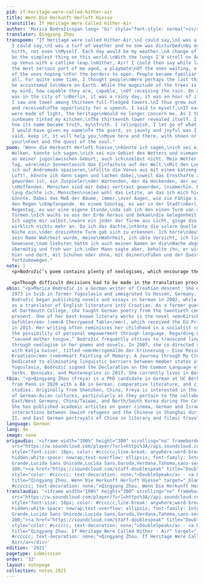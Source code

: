 ```yaml
---
pid: if-heritage-were-called-hither-air
title: Wenn Die Herkunft Herluft Hiesse
transtitle: If Heritage Were Called Hither-Air
author: 'Marica Bodroži<span lang= "bs" style="font-style: normal">ć</span>'
translator: Qingyang Zhou
transpoem: "If Heritage were called Hither-Air,\nI could say,\nI was a person of clouds.
  I could say,\nI was a turf of weather and no one was disturbed\nBy my Yugoslavian
  birth, not even \nMyself. Each day would be my weather.\nA change of sunlight would
  be the simplest thing on this world.\nWith the lungs I’d stroll on Andromeda,\nFill
  up Venus with a catlike leap.\nHither, Air! I could then say while laughing,\nSince
  the most serious part of me aged, a playmate\nOf the ones waiting, of the ones crouching,
  of the ones hoping \nFor the borders to open. People became familiar to me,\nAfter
  all. For quite some time, I thought people\nWere perhaps the last thing I would
  be accustomed to\nHere on Earth. While the magnitude of the trees is always\nIn
  my mind, how capable they are, capable, \nOf receiving the rain. On a Sunday, it
  was in the city of \nBerlin, it was a rainy day, it was an hour of its own,\nWhen
  I saw one tower among thirteen full-fledged towers.\nI thus grew out of the Earth
  and received\nThe opportunity for a speech. I said to myself,\nIf each of the towers
  were made of light, the heritage\nWould no longer concern me. As I thought so,\nThe
  sunbeams tinted my kitchen,\nThe thirteenth tower revealed itself. I heard\nClearly,
  how its name became truth, my\nTruth. I relinquish, I let go of what had been.\nPreferably
  I would have given my name\nTo the guard, so jaunty and joyful was I.\nBut the man
  said, keep it, it will help you,\nMove here and there, with shoes or without, with
  your\nFeet and the quest of the soul."
poem: "Wenn die Herkunft Herluft hiesse,\nkönnte ich sagen,\nich sei ein Mensch aus
  Wolken, könnte ich sagen,\nich sei ein Gebiet des Wetters und niemand störte\nsich
  an meiner jugoslawischen Geburt, auch ich\nselbst nicht. Mein Wetter wäre jeder
  Tag, wäre\nein Sonnentausch das Einfachste auf der Welt.\nMit den Lungen ginge
  ich auf Andromeda spazieren,\nfüllte die Venus aus mit einem katzengleichen Sprung.\nHer
  Luft!, könnte ich dann sagen und lachen dabei,\nweil das Ernsthafte alt in mir
  geworden ist, ein Zuspieler\nder Wartenden, der da Hockenden, der auf die Grenzöffnungen
  \nHoffenden. Menschen sind mir dabei vertraut geworden, \nimmerhin. Eine ganze Zeit
  lang dachte ich, Menschen\nseien wohl das Letzte, an das ich mich hier auf Erden\ngewöhnen
  könnte. Dabei das Maß der Bäume, immer,\nvor Augen, wie sie Fähige sind, Fähige,
  den Regen \nEmpfangende. An einem Sonntag, es war in der Stadt\nBerlin, es war ein
  Regentag, es war eine eigene Stunde,\nda sah ich den einen Turm von dreizehn volljährigen
  Türmen.\nIch wuchs so aus der Erde heraus und bekam\ndie Gelegenheit zu einer Rede.
  Ich sagte mir selbst,\nwäre ein jeder der Türme aus Licht, ginge die Herkunft\nmich
  wirklich nichts mehr an. Da ich das dachte,\ntönte die solare Quelle sich in meiner
  Küche ein,\nder dreizehnte Turm gab sich zu erkennen. Ich hörte\ndeutlich, wie
  sein Name Wahrheit wurde, meine\nWahrheit, ich übte Verzicht, ich ließ los das
  Gewesene,\nam liebsten hätte ich auch meinen Namen an die\nWache abgegeben, so
  übermütig und froh war ich.\nDer Mann sagte aber, behalte ihn, er wird dir helfen,\ndich
  hier und dort, mit Schuhen oder ohne, mit deinen\nFüßen und der Queste der Seele
  fortzubewegen."
note: |
  <p>Bodrožić’s poem contains plenty of neologisms, which encourage the translator to experiment with the target language and actively interpret the meaning of the poem in order to find the best translation. For instance, the word “Herluft” in the title is entirely the poet’s original creation. I chose to translate it as “Hither-Air” in order to evoke a poetic tone and to create an alliteration with the preceding word, “heritage,” (<em>Herkunft</em>). The word <em>Gebiet</em> in the fourth line can be translated as area, territory, region, zone, domain, or sphere. I initially decided to use “territory,” since the narrator appears to be quite possessive of her heritage. However, in English, “territory” triggers associations with the animal world, which is perhaps not the original intention of the poet. I eventually chose “turf,” since it can be defined as “an area or sphere of activity regarded as someone’s personal territory,” which transitions well into the discussion of the narrator’s Yugoslavian birth in the following line. Bodrožić also describes towers (<em>Türme</em>) as <em>volljährig</em>, which means “full-aged,” “mature,” or “adult,” bestowing human qualities on inanimate objects. The adjective that I chose in the translation, “full-fledged,” can be used to describe both people and objects. This word might sound less strange to English speakers, without deviating too much from the original text.</p>

  <p>Though difficult decisions had to be made in the translation process, the linguistic affinities of English and German can sometimes allow for the transmission of similar tones, feelings, and sensations. One of the most striking features of the poem is the use of the subjunctive mode. My English translation preserves this feature, thus conveying the narrator’s unbounded imaginations and intense longing for the realization of fictional situations. The original German segment of “ein Zuspieler / der Wartenden, der da Hockenden, der auf die Grenzöffnungen / Hoffenden” has a rhythmic flow, since all the short phrases end with <em>en</em>. To create a similar auditory experience in English, I chose to terminate each clause of the translation with <em>ing</em>, even though in German grammar <em>Wartenden</em>, <em>Hockendedn</em>, and <em>Hoffenden</em> all function as adjectives, rather than as verbs.</p>
abio: "<p>Marica Bodrožić is a German writer of Croatian descent. She was born in
  1973 in Svib in former Yugoslavia and immigrated to Hessen, Germany, at age ten.
  Bodrožić began publishing novels and essays in German in 2002, while also working
  as a translator of English literature into Croatian. As a former guest professor
  at Dartmouth College, she taught German poetry from the twentieth century to the
  present. One of her best-known literary works is the novel <em>Kirschholz und alte
  Gefühle</em> (<em>A Cherrywood Table</em>), which received the EU Prize for Literature
  in 2013. Her writing often reminisces her childhood in a socialist country and discusses
  the possibility of personal empowerment through language. Regarding German as her
  “second mother tongue,” Bodrožić frequently strives to transcend linguistic limitations
  through neologism in her poems and novels. In 2007, she co-directed a documentary
  with Katja Gasser, titled <em>Herzgemälde der Erinnerung – Eine Reise durch mein
  Kroatien</em> (<em>Heart Painting of Memory: A Journey through My Croatia</em>).
  Dedicated to eliminating linguistic barriers between member states of the former
  Yugoslavia, Bodrožić signed the Declaration on the Common Language of the Croats,
  Serbs, Bosniaks, and Montenegrins in 2017. She currently lives in Berlin.</p>"
tbio: "<p>Qingyang Zhou (Freya) is a PhD candidate in German at UC Berkeley. She graduated
  from Penn in 2020 with a BA in German, comparative literature, and cinema and media
  studies. Originally from Shenzhen, China, Freya is interested in the intersections
  of German-Asian cultures, particularly as they pertain to the collaborations between
  East/West Germany, China/Taiwan, and North/South Korea during the Cold War and beyond.
  She has published academic articles on queer cinema, German and Israeli literature,
  interactions between Jewish refugees and the Chinese in Shanghai during World War
  II, and East German portrayals of China in literary and filmic travelogues.</p>"
language: German
lang: de
image: none
origaudio: '<iframe width="100%" height="300" scrolling="no" frameborder="no" allow="autoplay"
  src="https://w.soundcloud.com/player/?url=https%3A//api.soundcloud.com/tracks/1225687435%3Fsecret_token%3Ds-6sO8lnOn4GD&color=%23ff5500&auto_play=false&hide_related=false&show_comments=true&show_user=true&show_reposts=false&show_teaser=true&visual=true"></iframe><div
  style="font-size: 10px; color: #cccccc;line-break: anywhere;word-break: normal;overflow:
  hidden;white-space: nowrap;text-overflow: ellipsis; font-family: Interstate,Lucida
  Grande,Lucida Sans Unicode,Lucida Sans,Garuda,Verdana,Tahoma,sans-serif;font-weight:
  100;"><a href="https://soundcloud.com/staff-doublespeak" title="DoubleSpeak" target="_blank"
  style="color: #cccccc; text-decoration: none;">DoubleSpeak</a> · <a href="https://soundcloud.com/staff-doublespeak/qingyang-zhou-wenn-die-herkunft-herluft-hiesse/s-6sO8lnOn4GD"
  title="Qingyang Zhou. Wenn Die Herkunft Herluft Hiesse" target="_blank" style="color:
  #cccccc; text-decoration: none;">Qingyang Zhou. Wenn Die Herkunft Herluft Hiesse</a></div>'
translaudio: '<iframe width="100%" height="300" scrolling="no" frameborder="no" allow="autoplay"
  src="https://w.soundcloud.com/player/?url=https%3A//api.soundcloud.com/tracks/1225687456%3Fsecret_token%3Ds-yowBoYArOVa&color=%23ff5500&auto_play=false&hide_related=false&show_comments=true&show_user=true&show_reposts=false&show_teaser=true&visual=true"></iframe><div
  style="font-size: 10px; color: #cccccc;line-break: anywhere;word-break: normal;overflow:
  hidden;white-space: nowrap;text-overflow: ellipsis; font-family: Interstate,Lucida
  Grande,Lucida Sans Unicode,Lucida Sans,Garuda,Verdana,Tahoma,sans-serif;font-weight:
  100;"><a href="https://soundcloud.com/staff-doublespeak" title="DoubleSpeak" target="_blank"
  style="color: #cccccc; text-decoration: none;">DoubleSpeak</a> · <a href="https://soundcloud.com/staff-doublespeak/qingyang-zhou-if-heritage-were-called-hither-air/s-yowBoYArOVa"
  title="Qingyang Zhou. If Heritage Were Called Hither - Air" target="_blank" style="color:
  #cccccc; text-decoration: none;">Qingyang Zhou. If Heritage Were Called Hither -
  Air</a></div>'
edition: '2021'
pagetype: submission
order: '32'
layout: notepage
collection: notes_2021
---
```

